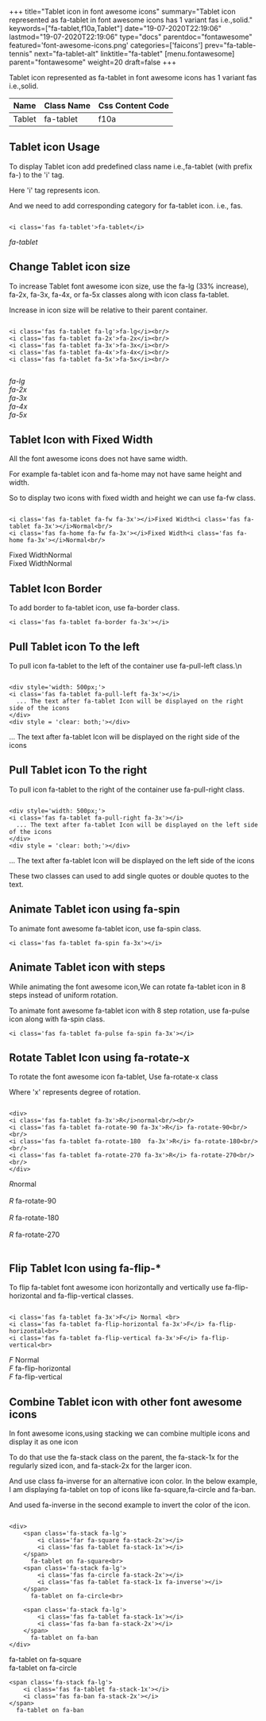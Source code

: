+++
title="Tablet icon in font awesome icons"
summary="Tablet icon represented as fa-tablet in font awesome icons has 1 variant fas i.e.,solid."
keywords=["fa-tablet,f10a,Tablet"]
date="19-07-2020T22:19:06"
lastmod="19-07-2020T22:19:06"
type="docs"
parentdoc="fontawesome"
featured='font-awesome-icons.png'
categories=['faicons']
prev="fa-table-tennis"
next="fa-tablet-alt"
linktitle="fa-tablet"
[menu.fontawesome]
parent="fontawesome"
weight=20
draft=false
+++


Tablet icon represented as fa-tablet in font awesome icons has 1 variant fas i.e.,solid.

<div class='table-responsive'><table class='table'><thead><tr><th>Name</th><th>Class Name</th><th>Css Content Code</th></tr></thead><tbody><tr><td>Tablet</td><td>fa-tablet</td><td>f10a</td></tr></tbody></table></div>



## Tablet icon Usage

To display Tablet icon add predefined class name i.e.,fa-tablet (with prefix fa-) to the 'i' tag.

Here 'i' tag represents icon.

And we need to add corresponding category for fa-tablet icon. i.e., fas.


```

<i class='fas fa-tablet'>fa-tablet</i>
```

<i class='fas fa-tablet'>fa-tablet</i>




## Change Tablet icon size
To increase Tablet font awesome icon size, use the fa-lg (33% increase), fa-2x, fa-3x, fa-4x, or fa-5x classes along with icon class fa-tablet.

Increase in icon size will be relative to their parent container. 

```

<i class='fas fa-tablet fa-lg'>fa-lg</i><br/>
<i class='fas fa-tablet fa-2x'>fa-2x</i><br/>
<i class='fas fa-tablet fa-3x'>fa-3x</i><br/>
<i class='fas fa-tablet fa-4x'>fa-4x</i><br/>
<i class='fas fa-tablet fa-5x'>fa-5x</i><br/>
            
```

<i class='fas fa-tablet fa-lg'>fa-lg</i><br/>
<i class='fas fa-tablet fa-2x'>fa-2x</i><br/>
<i class='fas fa-tablet fa-3x'>fa-3x</i><br/>
<i class='fas fa-tablet fa-4x'>fa-4x</i><br/>
<i class='fas fa-tablet fa-5x'>fa-5x</i><br/>
            



## Tablet Icon with Fixed Width 

All the font awesome icons does not have same width.

For example fa-tablet icon and fa-home may not have same height and width.

So to display two icons with fixed width and height we can use fa-fw class.


```

<i class='fas fa-tablet fa-fw fa-3x'></i>Fixed Width<i class='fas fa-tablet fa-3x'></i>Normal<br/>
<i class='fas fa-home fa-fw fa-3x'></i>Fixed Width<i class='fas fa-home fa-3x'></i>Normal<br/>
```

<i class='fas fa-tablet fa-fw fa-3x'></i>Fixed Width<i class='fas fa-tablet fa-3x'></i>Normal<br/>
<i class='fas fa-home fa-fw fa-3x'></i>Fixed Width<i class='fas fa-home fa-3x'></i>Normal<br/>



## Tablet Icon Border 

To add border to fa-tablet icon, use fa-border class.


```
<i class='fas fa-tablet fa-border fa-3x'></i>

```
<i class='fas fa-tablet fa-border fa-3x'></i>





## Pull Tablet icon To the left

To pull icon fa-tablet to the left of the container use fa-pull-left class.\n

```

<div style='width: 500px;'>
<i class='fas fa-tablet fa-pull-left fa-3x'></i>
  ... The text after fa-tablet Icon will be displayed on the right side of the icons
</div>
<div style = 'clear: both;'></div>
```

<div style='width: 500px;'>
<i class='fas fa-tablet fa-pull-left fa-3x'></i>
  ... The text after fa-tablet Icon will be displayed on the right side of the icons
</div>
<div style = 'clear: both;'></div>




## Pull Tablet icon To the right
To pull icon fa-tablet to the right of the container use fa-pull-right class.

```

<div style='width: 500px;'>
<i class='fas fa-tablet fa-pull-right fa-3x'></i>
  ... The text after fa-tablet Icon will be displayed on the left side of the icons
</div>
<div style = 'clear: both;'></div>
```

<div style='width: 500px;'>
<i class='fas fa-tablet fa-pull-right fa-3x'></i>
  ... The text after fa-tablet Icon will be displayed on the left side of the icons
</div>
<div style = 'clear: both;'></div>

These two classes can used to add single quotes or double quotes to the text.


## Animate Tablet icon using fa-spin
To animate font awesome fa-tablet icon, use fa-spin class.

```
<i class='fas fa-tablet fa-spin fa-3x'></i>
```
<i class='fas fa-tablet fa-spin fa-3x'></i>




## Animate Tablet icon with steps
While animating the font awesome icon,We can rotate fa-tablet icon in 8 steps instead of uniform rotation.

To animate font awesome fa-tablet icon with 8 step rotation, use fa-pulse icon along with fa-spin class.


```
<i class='fas fa-tablet fa-pulse fa-spin fa-3x'></i>

```
<i class='fas fa-tablet fa-pulse fa-spin fa-3x'></i>





## Rotate Tablet Icon using fa-rotate-x
To rotate the font awesome icon fa-tablet, Use fa-rotate-x class

Where 'x' represents degree of rotation.


```

<div>
<i class='fas fa-tablet fa-3x'>R</i>normal<br/><br/>
<i class='fas fa-tablet fa-rotate-90 fa-3x'>R</i> fa-rotate-90<br/><br/> 
<i class='fas fa-tablet fa-rotate-180  fa-3x'>R</i> fa-rotate-180<br/><br/> 
<i class='fas fa-tablet fa-rotate-270 fa-3x'>R</i> fa-rotate-270<br/><br/>
</div>
```

<div>
<i class='fas fa-tablet fa-3x'>R</i>normal<br/><br/>
<i class='fas fa-tablet fa-rotate-90 fa-3x'>R</i> fa-rotate-90<br/><br/> 
<i class='fas fa-tablet fa-rotate-180  fa-3x'>R</i> fa-rotate-180<br/><br/> 
<i class='fas fa-tablet fa-rotate-270 fa-3x'>R</i> fa-rotate-270<br/><br/>
</div>




## Flip Tablet Icon using fa-flip-*
To flip fa-tablet font awesome icon horizontally and vertically use fa-flip-horizontal and fa-flip-vertical classes. 

```

<i class='fas fa-tablet fa-3x'>F</i> Normal <br>
<i class='fas fa-tablet fa-flip-horizontal fa-3x'>F</i> fa-flip-horizontal<br>
<i class='fas fa-tablet fa-flip-vertical fa-3x'>F</i> fa-flip-vertical<br>
```

<i class='fas fa-tablet fa-3x'>F</i> Normal <br>
<i class='fas fa-tablet fa-flip-horizontal fa-3x'>F</i> fa-flip-horizontal<br>
<i class='fas fa-tablet fa-flip-vertical fa-3x'>F</i> fa-flip-vertical<br>




## Combine Tablet icon with other font awesome icons
In font awesome icons,using stacking we can combine multiple icons and display it as one icon 

To do that use the fa-stack class on the parent, the fa-stack-1x for the regularly sized icon, and fa-stack-2x for the larger icon.

And use class fa-inverse for an alternative icon color. 
In the below example, I am displaying fa-tablet on top of icons like fa-square,fa-circle and fa-ban.

And used fa-inverse in the second example to invert the color of the icon.

```

<div>
    <span class='fa-stack fa-lg'>
        <i class='far fa-square fa-stack-2x'></i>
        <i class='fas fa-tablet fa-stack-1x'></i>
    </span>
      fa-tablet on fa-square<br>
    <span class='fa-stack fa-lg'>
        <i class='fas fa-circle fa-stack-2x'></i>
        <i class='fas fa-tablet fa-stack-1x fa-inverse'></i>
    </span>
      fa-tablet on fa-circle<br>

    <span class='fa-stack fa-lg'>
        <i class='fas fa-tablet fa-stack-1x'></i>
        <i class='fas fa-ban fa-stack-2x'></i>
    </span>
      fa-tablet on fa-ban
</div>
```

<div>
    <span class='fa-stack fa-lg'>
        <i class='far fa-square fa-stack-2x'></i>
        <i class='fas fa-tablet fa-stack-1x'></i>
    </span>
      fa-tablet on fa-square<br>
    <span class='fa-stack fa-lg'>
        <i class='fas fa-circle fa-stack-2x'></i>
        <i class='fas fa-tablet fa-stack-1x fa-inverse'></i>
    </span>
      fa-tablet on fa-circle<br>

    <span class='fa-stack fa-lg'>
        <i class='fas fa-tablet fa-stack-1x'></i>
        <i class='fas fa-ban fa-stack-2x'></i>
    </span>
      fa-tablet on fa-ban
</div>






